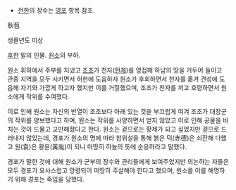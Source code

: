   * [전한](%EC%A0%84%ED%95%9C.md)의 장수는 [영포](%EC%98%81%ED%8F%AC.md) 항목 참조.  

耿苞

생몰년도 미상

[후한](%ED%9B%84%ED%95%9C.md) 말의 인물.
[원소](%EC%9B%90%EC%86%8C%28%EC%82%BC%EA%B5%AD%EC%A7%80%29.md)의 부하.

원소 휘하에서 주부를 지냈고 [조조](%EC%A1%B0%EC%A1%B0#s-1.md)가
천자([헌제](%ED%97%8C%EC%A0%9C.md))를 영접해 하남의 땅을 거두어 들이고 관중 지역을 모두 시키면서 허현에 도읍하자
원소가 후회하면서 천자를 옮겨 견성에 도읍해 자기와 가깝게 하고자 했지만 이를 거절했으며, 조조가 천자를 끼고 호령하면서 원소에게 작위를
수여했다.

이로 인해 원소는 자신의 반열이 조조보다 아래 있는 것을 부끄럽게 여겨 조조가 대장군의 작위를 양보했다고 하며, 원소는 작위를 사양하면서
벋지 않았고 이로 인해 공물을 바치는 것이 드물고 교만해졌다고 한다. 원소는 겉으로는 황제가 되고 싶었지만 겉으로 드러내지 않았는데, 경포가
원소의 명에 따라 참위설을 통해 붉은 덕(赤德)은 쇠잔해 다했고 원(袁)은 황윤(黃胤)이 되니 마땅히 하늘의 뜻에 순응하라고 말했다.

경포가 말한 것에 대해 원소가 군부의 장수와 관리들에게 보여주었지만 의논하는 자들은 모두 경포가 요사스럽고 망령되어 마땅히 주살해야 한다고
했으며, 원소를 이를 해명하기 위해 경포는 죽임을 당했다.

